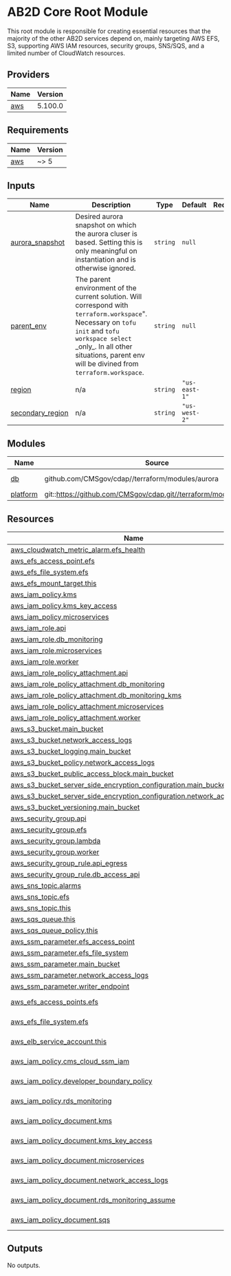 # AB2D Core Root Module

This root module is responsible for creating essential resources that the majority of the other AB2D services depend on, mainly targeting AWS EFS, S3, supporting AWS IAM resources, security groups, SNS/SQS, and a limited number of CloudWatch resources.

<!-- BEGIN_TF_DOCS -->
<!--WARNING: GENERATED CONTENT with terraform-docs, e.g.
     'terraform-docs --config "$(git rev-parse --show-toplevel)/.terraform-docs.yml" .'
     Manually updating sections between TF_DOCS tags may be overwritten.
     See https://terraform-docs.io/user-guide/configuration/ for more information.
-->
## Providers

| Name | Version |
|------|---------|
| <a name="provider_aws"></a> [aws](#provider\_aws) | 5.100.0 |

<!--WARNING: GENERATED CONTENT with terraform-docs, e.g.
     'terraform-docs --config "$(git rev-parse --show-toplevel)/.terraform-docs.yml" .'
     Manually updating sections between TF_DOCS tags may be overwritten.
     See https://terraform-docs.io/user-guide/configuration/ for more information.
-->
## Requirements

| Name | Version |
|------|---------|
| <a name="requirement_aws"></a> [aws](#requirement\_aws) | ~> 5 |

<!--WARNING: GENERATED CONTENT with terraform-docs, e.g.
     'terraform-docs --config "$(git rev-parse --show-toplevel)/.terraform-docs.yml" .'
     Manually updating sections between TF_DOCS tags may be overwritten.
     See https://terraform-docs.io/user-guide/configuration/ for more information.
-->
## Inputs

| Name | Description | Type | Default | Required |
|------|-------------|------|---------|:--------:|
| <a name="input_aurora_snapshot"></a> [aurora\_snapshot](#input\_aurora\_snapshot) | Desired aurora snapshot on which the aurora cluser is based. Setting this is only meaningful on instantiation and is otherwise ignored. | `string` | `null` | no |
| <a name="input_parent_env"></a> [parent\_env](#input\_parent\_env) | The parent environment of the current solution. Will correspond with `terraform.workspace`".<br/>Necessary on `tofu init` and `tofu workspace select` \_only\_. In all other situations, parent env<br/>will be divined from `terraform.workspace`. | `string` | `null` | no |
| <a name="input_region"></a> [region](#input\_region) | n/a | `string` | `"us-east-1"` | no |
| <a name="input_secondary_region"></a> [secondary\_region](#input\_secondary\_region) | n/a | `string` | `"us-west-2"` | no |

<!--WARNING: GENERATED CONTENT with terraform-docs, e.g.
     'terraform-docs --config "$(git rev-parse --show-toplevel)/.terraform-docs.yml" .'
     Manually updating sections between TF_DOCS tags may be overwritten.
     See https://terraform-docs.io/user-guide/configuration/ for more information.
-->
## Modules

| Name | Source | Version |
|------|--------|---------|
| <a name="module_db"></a> [db](#module\_db) | github.com/CMSgov/cdap//terraform/modules/aurora | burling/plt-1208 |
| <a name="module_platform"></a> [platform](#module\_platform) | git::https://github.com/CMSgov/cdap.git//terraform/modules/platform | PLT-1099 |

<!--WARNING: GENERATED CONTENT with terraform-docs, e.g.
     'terraform-docs --config "$(git rev-parse --show-toplevel)/.terraform-docs.yml" .'
     Manually updating sections between TF_DOCS tags may be overwritten.
     See https://terraform-docs.io/user-guide/configuration/ for more information.
-->
## Resources

| Name | Type |
|------|------|
| [aws_cloudwatch_metric_alarm.efs_health](https://registry.terraform.io/providers/hashicorp/aws/latest/docs/resources/cloudwatch_metric_alarm) | resource |
| [aws_efs_access_point.efs](https://registry.terraform.io/providers/hashicorp/aws/latest/docs/resources/efs_access_point) | resource |
| [aws_efs_file_system.efs](https://registry.terraform.io/providers/hashicorp/aws/latest/docs/resources/efs_file_system) | resource |
| [aws_efs_mount_target.this](https://registry.terraform.io/providers/hashicorp/aws/latest/docs/resources/efs_mount_target) | resource |
| [aws_iam_policy.kms](https://registry.terraform.io/providers/hashicorp/aws/latest/docs/resources/iam_policy) | resource |
| [aws_iam_policy.kms_key_access](https://registry.terraform.io/providers/hashicorp/aws/latest/docs/resources/iam_policy) | resource |
| [aws_iam_policy.microservices](https://registry.terraform.io/providers/hashicorp/aws/latest/docs/resources/iam_policy) | resource |
| [aws_iam_role.api](https://registry.terraform.io/providers/hashicorp/aws/latest/docs/resources/iam_role) | resource |
| [aws_iam_role.db_monitoring](https://registry.terraform.io/providers/hashicorp/aws/latest/docs/resources/iam_role) | resource |
| [aws_iam_role.microservices](https://registry.terraform.io/providers/hashicorp/aws/latest/docs/resources/iam_role) | resource |
| [aws_iam_role.worker](https://registry.terraform.io/providers/hashicorp/aws/latest/docs/resources/iam_role) | resource |
| [aws_iam_role_policy_attachment.api](https://registry.terraform.io/providers/hashicorp/aws/latest/docs/resources/iam_role_policy_attachment) | resource |
| [aws_iam_role_policy_attachment.db_monitoring](https://registry.terraform.io/providers/hashicorp/aws/latest/docs/resources/iam_role_policy_attachment) | resource |
| [aws_iam_role_policy_attachment.db_monitoring_kms](https://registry.terraform.io/providers/hashicorp/aws/latest/docs/resources/iam_role_policy_attachment) | resource |
| [aws_iam_role_policy_attachment.microservices](https://registry.terraform.io/providers/hashicorp/aws/latest/docs/resources/iam_role_policy_attachment) | resource |
| [aws_iam_role_policy_attachment.worker](https://registry.terraform.io/providers/hashicorp/aws/latest/docs/resources/iam_role_policy_attachment) | resource |
| [aws_s3_bucket.main_bucket](https://registry.terraform.io/providers/hashicorp/aws/latest/docs/resources/s3_bucket) | resource |
| [aws_s3_bucket.network_access_logs](https://registry.terraform.io/providers/hashicorp/aws/latest/docs/resources/s3_bucket) | resource |
| [aws_s3_bucket_logging.main_bucket](https://registry.terraform.io/providers/hashicorp/aws/latest/docs/resources/s3_bucket_logging) | resource |
| [aws_s3_bucket_policy.network_access_logs](https://registry.terraform.io/providers/hashicorp/aws/latest/docs/resources/s3_bucket_policy) | resource |
| [aws_s3_bucket_public_access_block.main_bucket](https://registry.terraform.io/providers/hashicorp/aws/latest/docs/resources/s3_bucket_public_access_block) | resource |
| [aws_s3_bucket_server_side_encryption_configuration.main_bucket](https://registry.terraform.io/providers/hashicorp/aws/latest/docs/resources/s3_bucket_server_side_encryption_configuration) | resource |
| [aws_s3_bucket_server_side_encryption_configuration.network_access_logs](https://registry.terraform.io/providers/hashicorp/aws/latest/docs/resources/s3_bucket_server_side_encryption_configuration) | resource |
| [aws_s3_bucket_versioning.main_bucket](https://registry.terraform.io/providers/hashicorp/aws/latest/docs/resources/s3_bucket_versioning) | resource |
| [aws_security_group.api](https://registry.terraform.io/providers/hashicorp/aws/latest/docs/resources/security_group) | resource |
| [aws_security_group.efs](https://registry.terraform.io/providers/hashicorp/aws/latest/docs/resources/security_group) | resource |
| [aws_security_group.lambda](https://registry.terraform.io/providers/hashicorp/aws/latest/docs/resources/security_group) | resource |
| [aws_security_group.worker](https://registry.terraform.io/providers/hashicorp/aws/latest/docs/resources/security_group) | resource |
| [aws_security_group_rule.api_egress](https://registry.terraform.io/providers/hashicorp/aws/latest/docs/resources/security_group_rule) | resource |
| [aws_security_group_rule.db_access_api](https://registry.terraform.io/providers/hashicorp/aws/latest/docs/resources/security_group_rule) | resource |
| [aws_sns_topic.alarms](https://registry.terraform.io/providers/hashicorp/aws/latest/docs/resources/sns_topic) | resource |
| [aws_sns_topic.efs](https://registry.terraform.io/providers/hashicorp/aws/latest/docs/resources/sns_topic) | resource |
| [aws_sns_topic.this](https://registry.terraform.io/providers/hashicorp/aws/latest/docs/resources/sns_topic) | resource |
| [aws_sqs_queue.this](https://registry.terraform.io/providers/hashicorp/aws/latest/docs/resources/sqs_queue) | resource |
| [aws_sqs_queue_policy.this](https://registry.terraform.io/providers/hashicorp/aws/latest/docs/resources/sqs_queue_policy) | resource |
| [aws_ssm_parameter.efs_access_point](https://registry.terraform.io/providers/hashicorp/aws/latest/docs/resources/ssm_parameter) | resource |
| [aws_ssm_parameter.efs_file_system](https://registry.terraform.io/providers/hashicorp/aws/latest/docs/resources/ssm_parameter) | resource |
| [aws_ssm_parameter.main_bucket](https://registry.terraform.io/providers/hashicorp/aws/latest/docs/resources/ssm_parameter) | resource |
| [aws_ssm_parameter.network_access_logs](https://registry.terraform.io/providers/hashicorp/aws/latest/docs/resources/ssm_parameter) | resource |
| [aws_ssm_parameter.writer_endpoint](https://registry.terraform.io/providers/hashicorp/aws/latest/docs/resources/ssm_parameter) | resource |
| [aws_efs_access_points.efs](https://registry.terraform.io/providers/hashicorp/aws/latest/docs/data-sources/efs_access_points) | data source |
| [aws_efs_file_system.efs](https://registry.terraform.io/providers/hashicorp/aws/latest/docs/data-sources/efs_file_system) | data source |
| [aws_elb_service_account.this](https://registry.terraform.io/providers/hashicorp/aws/latest/docs/data-sources/elb_service_account) | data source |
| [aws_iam_policy.cms_cloud_ssm_iam](https://registry.terraform.io/providers/hashicorp/aws/latest/docs/data-sources/iam_policy) | data source |
| [aws_iam_policy.developer_boundary_policy](https://registry.terraform.io/providers/hashicorp/aws/latest/docs/data-sources/iam_policy) | data source |
| [aws_iam_policy.rds_monitoring](https://registry.terraform.io/providers/hashicorp/aws/latest/docs/data-sources/iam_policy) | data source |
| [aws_iam_policy_document.kms](https://registry.terraform.io/providers/hashicorp/aws/latest/docs/data-sources/iam_policy_document) | data source |
| [aws_iam_policy_document.kms_key_access](https://registry.terraform.io/providers/hashicorp/aws/latest/docs/data-sources/iam_policy_document) | data source |
| [aws_iam_policy_document.microservices](https://registry.terraform.io/providers/hashicorp/aws/latest/docs/data-sources/iam_policy_document) | data source |
| [aws_iam_policy_document.network_access_logs](https://registry.terraform.io/providers/hashicorp/aws/latest/docs/data-sources/iam_policy_document) | data source |
| [aws_iam_policy_document.rds_monitoring_assume](https://registry.terraform.io/providers/hashicorp/aws/latest/docs/data-sources/iam_policy_document) | data source |
| [aws_iam_policy_document.sqs](https://registry.terraform.io/providers/hashicorp/aws/latest/docs/data-sources/iam_policy_document) | data source |

<!--WARNING: GENERATED CONTENT with terraform-docs, e.g.
     'terraform-docs --config "$(git rev-parse --show-toplevel)/.terraform-docs.yml" .'
     Manually updating sections between TF_DOCS tags may be overwritten.
     See https://terraform-docs.io/user-guide/configuration/ for more information.
-->
## Outputs

No outputs.
<!-- END_TF_DOCS -->
